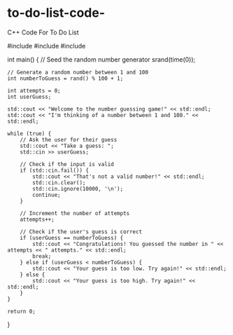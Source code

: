 # to-do-list-code-
C++ Code For To Do List

#include <iostream>
#include <cstdlib>
#include <ctime>

int main() {
    // Seed the random number generator
    srand(time(0));

    // Generate a random number between 1 and 100
    int numberToGuess = rand() % 100 + 1;

    int attempts = 0;
    int userGuess;

    std::cout << "Welcome to the number guessing game!" << std::endl;
    std::cout << "I'm thinking of a number between 1 and 100." << std::endl;

    while (true) {
        // Ask the user for their guess
        std::cout << "Take a guess: ";
        std::cin >> userGuess;

        // Check if the input is valid
        if (std::cin.fail()) {
            std::cout << "That's not a valid number!" << std::endl;
            std::cin.clear();
            std::cin.ignore(10000, '\n');
            continue;
        }

        // Increment the number of attempts
        attempts++;

        // Check if the user's guess is correct
        if (userGuess == numberToGuess) {
            std::cout << "Congratulations! You guessed the number in " << attempts << " attempts." << std::endl;
            break;
        } else if (userGuess < numberToGuess) {
            std::cout << "Your guess is too low. Try again!" << std::endl;
        } else {
            std::cout << "Your guess is too high. Try again!" << std::endl;
        }
    }

    return 0;
}

